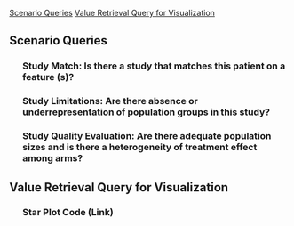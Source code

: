 [Scenario Queries](#scenarioquery) [Value Retrieval Query for Visualization](#visualization) 

<article class="mb-5" id="scenarioquery">
<content>
<h2>Scenario Queries</h2>
<ul>
    <h3> Study Match: Is there a study that matches this patient on a feature (s)? </h3>
   <h3> Study Limitations: Are there absence or underrepresentation of population groups in this study? </h3>
   <h3> Study Quality Evaluation: Are there adequate population sizes and is there a heterogeneity of treatment effect among arms? </h3> 
 </ul>
 </content>
 
 
 <article class="mb-5" id="visualization">
<content>
<h2> Value Retrieval Query for Visualization </h2>
<ul>
   <h3>  Star Plot Code (Link) </h3>
 </ul>
 </content>

